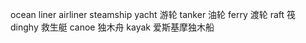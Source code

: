 
ocean liner
airliner
steamship
yacht 游轮
tanker 油轮
ferry 渡轮
raft 筏
dinghy 救生艇
canoe 独木舟
kayak 爱斯基摩独木船
